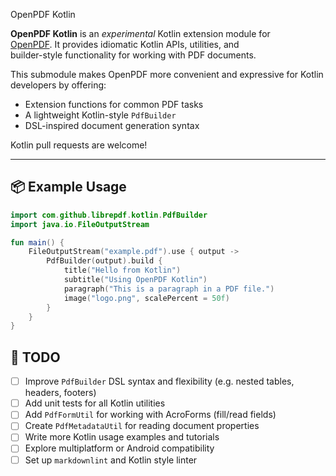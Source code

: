 OpenPDF Kotlin

**OpenPDF Kotlin** is an *experimental* Kotlin extension module for  
[OpenPDF](https://github.com/LibrePDF/OpenPDF). It provides idiomatic Kotlin APIs, utilities, and  
builder-style functionality for working with PDF documents.

This submodule makes OpenPDF more convenient and expressive for Kotlin developers by offering:

- Extension functions for common PDF tasks
- A lightweight Kotlin-style `PdfBuilder`
- DSL-inspired document generation syntax

Kotlin pull requests are welcome!

---

## 📦 Example Usage

```kotlin
import com.github.librepdf.kotlin.PdfBuilder
import java.io.FileOutputStream

fun main() {
    FileOutputStream("example.pdf").use { output ->
        PdfBuilder(output).build {
            title("Hello from Kotlin")
            subtitle("Using OpenPDF Kotlin")
            paragraph("This is a paragraph in a PDF file.")
            image("logo.png", scalePercent = 50f)
        }
    }
}
```


## 📝 TODO

- [ ] Improve `PdfBuilder` DSL syntax and flexibility (e.g. nested tables, headers, footers)
- [ ] Add unit tests for all Kotlin utilities
- [ ] Add `PdfFormUtil` for working with AcroForms (fill/read fields)
- [ ] Create `PdfMetadataUtil` for reading document properties
- [ ] Write more Kotlin usage examples and tutorials
- [ ] Explore multiplatform or Android compatibility
- [ ] Set up `markdownlint` and Kotlin style linter
